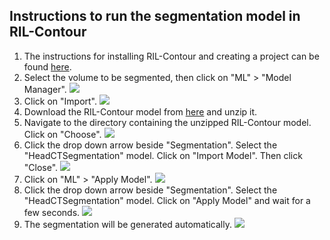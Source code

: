## Instructions to run the segmentation model in RIL-Contour

1. The instructions for installing RIL-Contour and creating a project can be found [here](https://www.youtube.com/playlist?list=PLDlybKi3CLGibnrPIlzWInqBEgtPw1ie9).
2. Select the volume to be segmented, then click on "ML" > "Model Manager".
![](https://github.com/jasonccai/HeadCTSegmentation/blob/master/webimages/RCDemoImages/1.png?raw=true)
3. Click on "Import".
![](https://github.com/jasonccai/HeadCTSegmentation/blob/master/webimages/RCDemoImages/2.png?raw=true)
4. Download the RIL-Contour model from [here](https://www.youtube.com/playlist?list=PLDlybKi3CLGibnrPIlzWInqBEgtPw1ie9) and unzip it.
4. Navigate to the directory containing the unzipped RIL-Contour model. Click on "Choose".
![](https://github.com/jasonccai/HeadCTSegmentation/blob/master/webimages/RCDemoImages/3.png?raw=true)
5. Click the drop down arrow beside "Segmentation". Select the "HeadCTSegmentation" model. Click on "Import Model". Then click "Close".
![](https://github.com/jasonccai/HeadCTSegmentation/blob/master/webimages/RCDemoImages/4.png?raw=true)
6. Click on "ML" > "Apply Model".
![](https://github.com/jasonccai/HeadCTSegmentation/blob/master/webimages/RCDemoImages/1.png?raw=true)
7.  Click the drop down arrow beside "Segmentation". Select the "HeadCTSegmentation" model. Click on "Apply Model" and wait for a few seconds.
![](https://github.com/jasonccai/CTBrainSegmentation/blob/master/webimages/RCDemoImages/5.png?raw=true)
8. The segmentation will be generated automatically.
![](https://github.com/jasonccai/HeadCTSegmentation/blob/master/webimages/RCDemoImages/6.png?raw=true)
